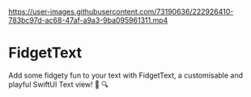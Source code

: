 

https://user-images.githubusercontent.com/73190636/222926410-783bc97d-ac68-47af-a9a3-9ba095961311.mp4

# FidgetText
Add some fidgety fun to your text with FidgetText, a customisable and playful SwiftUI Text view! 💬 🔍

